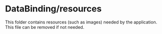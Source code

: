 # DataBinding/resources

This folder contains resources (such as images) needed by the application. This file can
be removed if not needed.
